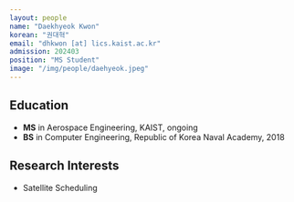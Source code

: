 ```yaml
---
layout: people
name: "Daekhyeok Kwon"
korean: "권대혁"
email: "dhkwon [at] lics.kaist.ac.kr"
admission: 202403
position: "MS Student"
image: "/img/people/daehyeok.jpeg"
---
```


## Education

- **MS** in Aerospace Engineering, KAIST, ongoing
- **BS** in Computer Engineering, Republic of Korea Naval Academy, 2018

## Research Interests

- Satellite Scheduling
